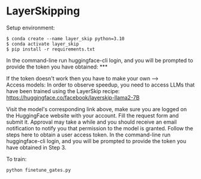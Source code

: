 # LayerSkipping

Setup environment:

```
$ conda create --name layer_skip python=3.10
$ conda activate layer_skip
$ pip install -r requirements.txt
```

In the command-line run huggingface-cli login, and you will be prompted to provide the token you have obtained: \*\*\*

If the token doesn't work then you have to make your own --><br/>
Access models: In order to observe speedup, you need to access LLMs that have been trained using the LayerSkip recipe: https://huggingface.co/facebook/layerskip-llama2-7B

Visit the model's corresponding link above, make sure you are logged on the HuggingFace website with your account.
Fill the request form and submit it. Approval may take a while and you should receive an email notification to notify you that permission to the model is granted.
Follow the steps here to obtain a user access token.
In the command-line run huggingface-cli login, and you will be prompted to provide the token you have obtained in Step 3.

To train:

```
python finetune_gates.py
```
